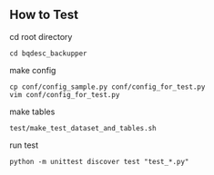 ## How to Test

cd root directory

```
cd bqdesc_backupper
```

make config

```
cp conf/config_sample.py conf/config_for_test.py
vim conf/config_for_test.py
```

make tables

```
test/make_test_dataset_and_tables.sh
```

run test

```
python -m unittest discover test "test_*.py"
```